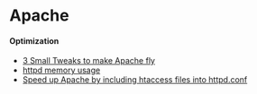 # Apache

#### Optimization
* [3 Small Tweaks to make Apache fly](http://www.jeffgeerling.com/blog/3-small-tweaks-make-apache-fly)
* [httpd memory usage](http://unix.stackexchange.com/questions/187112/httpd-memory-usage)
* [Speed up Apache by including htaccess files into httpd.conf](http://www.g-loaded.eu/2011/11/28/speed-up-apache-by-including-htaccess-files-into-httpd-conf/)
